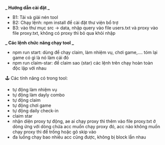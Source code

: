 **_ Hướng dẫn cài đặt _**

- B1: Tải và giải nén tool
- B2: Chạy lệnh: npm install để cài đặt thư viện bổ trợ
- B3: vào thư mục src -> data, nhập query vào file users.txt và proxy vào file proxy.txt, không có proxy thì bỏ qua khỏi nhập

**_ Các lệnh chức năng chạy tool _**

- npm run start: dùng để chạy claim, làm nhiệm vụ, chơi game,.... tóm lại game có gì là nó làm cái đó
- npm run claim-star: để claim sao (star)
  các lệnh trên chạy hoàn toàn độc lập với nhau

🕹️ Các tính năng có trong tool:

- tự động làm nhiệm vụ
- tự động làm dayly combo
- tự động claim
- tự động chơi game
- tự động daily check-in
- claim star
- nhận diện proxy tự động, ae ai chạy proxy thì thêm vào file proxy.txt ở dòng ứng với dòng chứa acc muốn chạy proxy đó, acc nào không muốn chạy proxy thì để trống hoặc gõ skip vào
- đa luồng chạy bao nhiêu acc cũng được, không bị block lẫn nhau
